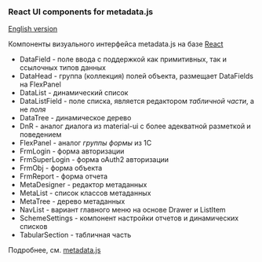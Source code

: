 ### React UI components for metadata.js

[English version](README.en.md)

Компоненты визуального интерфейса metadata.js на базе [React](https://facebook.github.io/react/)

- DataField - поле ввода с поддержкой как примитивных, так и ссылочных типов данных
- DataHead - группа (коллекция) полей объекта, размещает DataFields на FlexPanel
- DataList - динамический список
- DataListField - поле списка, является редактором _табличной части_, а не _поля_
- DataTree - динамическое дерево
- DnR - аналог диалога из material-ui с более адекватной разметкой и поведением
- FlexPanel - аналог _группы формы_ из 1С
- FrmLogin - форма авторизации
- FrmSuperLogin - форма oAuth2 авторизации
- FrmObj - форма объекта
- FrmReport - форма отчета
- MetaDesigner - редактор метаданных
- MetaList - список классов метаданных
- MetaTree - дерево метаданных
- NavList - вариант главного меню на основе Drawer и ListItem
- SchemeSettings - компонент настройки отчетов и динамических списков
- TabularSection - табличная часть

Подробнее, см. [metadata.js](https://github.com/oknosoft/metadata.js)
